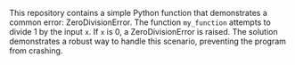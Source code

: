 This repository contains a simple Python function that demonstrates a common error: ZeroDivisionError. The function `my_function` attempts to divide 1 by the input `x`. If `x` is 0, a ZeroDivisionError is raised.  The solution demonstrates a robust way to handle this scenario, preventing the program from crashing.